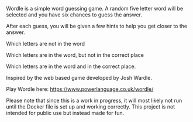 Wordle is a simple word guessing game. A random five letter word will be selected and you have six chances to guess the answer.

After each guess, you will be given a few hints to help you get closer to the answer.

Which letters are not in the word

Which letters are in the word, but not in the correct place

Which letters are in the word and in the correct place.


Inspired by the web based game developed by Josh Wardle.

Play Wordle here: https://www.powerlanguage.co.uk/wordle/


Please note that since this is a work in progress, it will most likely not run until the Docker file is set up and working correctly. This project is not intended for public use but instead made for fun.
